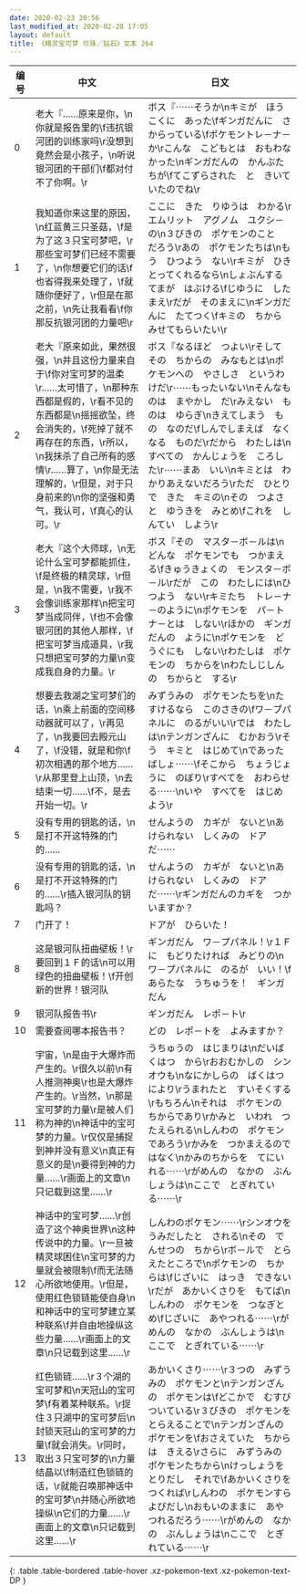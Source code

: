 ```yaml
---
date: 2020-02-23 20:56
last_modified_at: 2020-02-28 17:05
layout: default
title: 《精灵宝可梦 珍珠／钻石》文本 264
---
```

| 编号 | 中文 | 日文 |
| ---- | ---- | ---- |
| 0 | 老大『……原来是你，\n你就是报告里的\f违抗银河团的训练家吗\r没想到竟然会是小孩子，\n听说银河团的干部们\f都对付不了你啊。\r | ボス『⋯⋯そうか\nキミが　ほうこくに　あった\fギンガだんに　さからっている\fポケモントレ－ナ－　か\rこんな　こどもとは　おもわなかった\nギンガだんの　かんぶたちが\fてこずらされた　と　きいていたのでね\r |
| 1 | 我知道你来这里的原因，\n红蓝黄三只圣菇，\f是为了这３只宝可梦吧，\r那些宝可梦们已经不需要了，\n你想要它们的话\f也省得我来处理了，\f就随你便好了，\r但是在那之前，\n先让我看看\f你那反抗银河团的力量吧\r | ここに　きた　りゆうは　わかる\rエムリット　アグノム　ユクシ－の\n３びきの　ポケモンのこと　だろう\rあの　ポケモンたちは\nもう　ひつよう　ない\rキミが　ひきとってくれるなら\nしょぶんする　てまが　はぶける\fじゆうに　したまえ\rだが　そのまえに\nギンガだんに　たてつく\fキミの　ちから　みせてもらいたい\r |
| 2 | 老大『原来如此，果然很强，\n并且这份力量来自于\f你对宝可梦的温柔\r……太可惜了，\n那种东西都是假的，\r看不见的东西都是\n摇摇欲坠，终会消失的，\f死掉了就不再存在的东西，\r所以，\n我抹杀了自己所有的感情\r……算了，\n你是无法理解的，\r但是，对于只身前来的\n你的坚强和勇气，我认可，\f真心的认可。\r | ボス『なるほど　つよい\rそして　その　ちからの　みなもとは\nポケモンへの　やさしさ　というわけだ\r⋯⋯もったいない\nそんなものは　まやかし　だ\rみえない　ものは　ゆらぎ\nきえてしまう　もの　なのだ\fしんでしまえば　なくなる　ものだ\rだから　わたしは\nすべての　かんじょうを　ころした\r⋯⋯まあ　いい\nキミとは　わかりあえないだろう\rただ　ひとりで　きた　キミの\nその　つよさと　ゆうきを　みとめ\fこれを　しんてい　しよう\r　 |
| 3 | 老大『这个大师球，\n无论什么宝可梦都能抓住，\f是终极的精灵球，\r但是，\n我不需要，\r我不会像训练家那样\n把宝可梦当成同伴，\f也不会像银河团的其他人那样，\f把宝可梦当成道具，\r我只想把宝可梦的力量\n变成我自身的力量。\r | ボス『その　マスタ－ボ－ルは\nどんな　ポケモンでも　つかまえる\fきゅうきょくの　モンスタ－ボ－ル\rだが　この　わたしには\nひつよう　ない\rキミたち　トレ－ナ－のように\nポケモンを　パ－トナ－とは　しない\rほかの　ギンガだんの　ように\nポケモンを　どうぐにも　しない\rわたしは　ポケモンの　ちからを\nわたしじしんの　ちからと　する\r |
| 4 | 想要去救湖之宝可梦们的话，\n乘上前面的空间移动器就可以了，\r再见了，\n我要回去殿元山了，\f没错，就是和你\f初次相遇的那个地方……\r从那里登上山顶，\n去结束一切……\f不，是去开始一切。\r | みずうみの　ポケモンたちを\nたすけるなら　このさきの\fワ－プパネルに　のるがいい\rでは　わたしは\nテンガンざんに　むかおう\rそう　キミと　はじめて\nであった　ばしょ⋯⋯\fそこから　ちょうじょうに　のぼり\rすべてを　おわらせる⋯⋯\nいや　すべてを　はじめよう\r |
| 5 | 没有专用的钥匙的话，\n是打不开这特殊的门的…… | せんようの　カギが　ないと\nあけられない　しくみの　ドアだ⋯⋯ |
| 6 | 没有专用的钥匙的话，\n是打不开这特殊的门的……\r插入银河队的钥匙吗？ | せんようの　カギが　ないと\nあけられない　しくみの　ドアだ⋯⋯\rギンガだんのカギを　つかいますか？ |
| 7 | 门开了！ | ドアが　ひらいた！ |
| 8 | 这是银河队扭曲壁板！\r要回到１Ｆ的话\n可以用绿色的扭曲壁板！\f开创新的世界！银河队 | ギンガだん　ワ－プパネル！\r１Ｆに　もどりたければ　みどりの\nワ－プパネルに　のるが　いい！\fあらたな　うちゅうを！　ギンガだん |
| 9 | 银河队报告书\r | ギンガだん　レポ－ト\r |
| 10 | 需要查阅哪本报告书？ | どの　レポ－トを　よみますか？ |
| 11 | 宇宙，\n是由于大爆炸而产生的。\r很久以前\n有人推测神奥\r也是大爆炸产生的。\r当然，\n那是宝可梦的力量\r是被人们称为神的\n神话中的宝可梦的力量。\r仅仅是捕捉到神并没有意义\n真正有意义的是\n要得到神的力量……\r画面上的文章\n只记载到这里……\r | うちゅうの　はじまりは\nだいばくはつ　から\rおおむかしの　シンオウも\nなにかしらの　ばくはつ　により\rうまれたと　すいそくする\rもちろん\nそれは　ポケモンの　ちからであり\rかみと　いわれ　つたえられる\nしんわの　ポケモンであろう\rかみを　つかまえるのではなく\nかみのちからを　てにいれる⋯⋯\rがめんの　なかの　ぶんしょうは\nここで　とぎれている⋯⋯\r |
| 12 | 神话中的宝可梦……\r创造了这个神奥世界\n这种传说中的力量。\r一旦被精灵球困住\n宝可梦的力量就会被限制\f而无法随心所欲地使用。\r但是，使用红色锁链能使自身\n和神话中的宝可梦建立某种联系\f并自由地操纵这些力量……\r画面上的文章\n只记载到这里……\r | しんわのポケモン⋯⋯\rシンオウを　うみだしたと　される\nその　でんせつの　ちから\rボ－ルで　とらえたところで\nポケモンの　ちからは\fじざいに　はっき　できない\rだが　あかいくさりを　もてば\nしんわの　ポケモンを　つなぎとめ\fじざいに　あやつれる⋯⋯\rがめんの　なかの　ぶんしょうは\nここで　とぎれている⋯⋯\r |
| 13 | 红色锁链……\r３个湖的宝可梦和\n天冠山的宝可梦\f有着某种联系。\r捉住３只湖中的宝可梦后\n封锁天冠山的宝可梦的力量\f就会消失。\r同时，取出３只宝可梦的\n力量结晶以\f制造红色锁链的话，\r就能召唤那神话中的宝可梦\n并随心所欲地操纵\n它们的力量……\r画面上的文章\n只记载到这里……\r | あかいくさり⋯⋯\r３つの　みずうみの　ポケモンと\nテンガンざんの　ポケモンは\fどこかで　むすびついている\r３びきの　ポケモンを　とらえることで\nテンガンざんの　ポケモンを\fおさえていた　ちからは　きえる\rさらに　みずうみの　ポケモンたちから\nけっしょうを　とりだし　それで\fあかいくさりを　つくれば\rしんわの　ポケモンすら　よびだし\nおもいのままに　あやつれるだろう⋯⋯\rがめんの　なかの　ぶんしょうは\nここで　とぎれている⋯⋯\r |
{: .table .table-bordered .table-hover .xz-pokemon-text .xz-pokemon-text-DP }